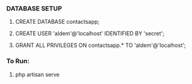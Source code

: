 ### DATABASE SETUP

1. CREATE DATABASE contactsapp; 


2. CREATE USER 'aldem'@'localhost' IDENTIFIED BY 'secret';


3. GRANT ALL PRIVILEGES ON contactsapp.* TO 'aldem'@'localhost';


### To Run:

1. php artisan serve
